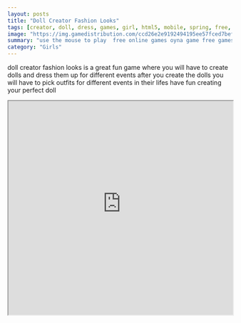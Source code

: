 ```yaml
---
layout: posts
title: "Doll Creator Fashion Looks"
tags: [creator, doll, dress, games, girl, html5, mobile, spring, free, online, games, oyna, game, free, games, play, play, games]
image: "https://img.gamedistribution.com/ccd26e2e9192494195ee57fced7bef94.jpg"
summary: "use the mouse to play  free online games oyna game free games play play games"
category: "Girls"
---
```


doll creator fashion looks is a great fun game where you will have to create dolls and dress them up for different events after you create the dolls you will have to pick outfits for different events in their lifes have fun creating your perfect doll

<iframe width="100%" height="480px;" src="https://html5.gamedistribution.com/ccd26e2e9192494195ee57fced7bef94/"></iframe>